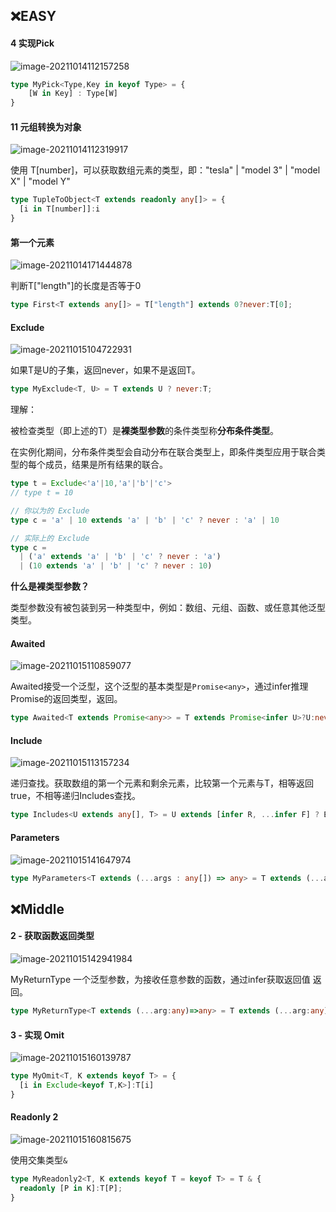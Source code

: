 ## :x:EASY 

#### 4 实现Pick

![image-20211014112157258](http://ruoruochen-img-bed.oss-cn-beijing.aliyuncs.com/img/image-20211014112157258.png)

```typescript
type MyPick<Type,Key in keyof Type> = {
    [W in Key] : Type[W]
}
```

#### 11 元组转换为对象

![image-20211014112319917](http://ruoruochen-img-bed.oss-cn-beijing.aliyuncs.com/img/image-20211014112319917.png)

使用 T[number]，可以获取数组元素的类型，即："tesla" | "model 3" | "model X" | "model Y"

```typescript
type TupleToObject<T extends readonly any[]> = {
  [i in T[number]]:i
}
```

#### 第一个元素

![image-20211014171444878](http://ruoruochen-img-bed.oss-cn-beijing.aliyuncs.com/img/image-20211014171444878.png)

判断T["length"]的长度是否等于0

```typescript
type First<T extends any[]> = T["length"] extends 0?never:T[0];
```

#### Exclude

![image-20211015104722931](http://ruoruochen-img-bed.oss-cn-beijing.aliyuncs.com/img/image-20211015104722931.png)

如果T是U的子集，返回never，如果不是返回T。

```typescript
type MyExclude<T, U> = T extends U ? never:T;
```

理解：

被检查类型（即上述的T）是**裸类型参数**的条件类型称**分布条件类型**。

在实例化期间，分布条件类型会自动分布在联合类型上，即条件类型应用于联合类型的每个成员，结果是所有结果的联合。

```typescript
type t = Exclude<'a'|10,'a'|'b'|'c'>
// type t = 10

// 你以为的 Exclude
type c = 'a' | 10 extends 'a' | 'b' | 'c' ? never : 'a' | 10

// 实际上的 Exclude
type c =
  | ('a' extends 'a' | 'b' | 'c' ? never : 'a')
  | (10 extends 'a' | 'b' | 'c' ? never : 10)
```

**什么是裸类型参数？**

类型参数没有被包装到另一种类型中，例如：数组、元组、函数、或任意其他泛型类型。

#### Awaited

![image-20211015110859077](http://ruoruochen-img-bed.oss-cn-beijing.aliyuncs.com/img/image-20211015110859077.png)

Awaited接受一个泛型，这个泛型的基本类型是`Promise<any>`，通过infer推理Promise的返回类型，返回。

```typescript
type Awaited<T extends Promise<any>> = T extends Promise<infer U>?U:never
```

#### Include

![image-20211015113157234](http://ruoruochen-img-bed.oss-cn-beijing.aliyuncs.com/img/image-20211015113157234.png)

递归查找。获取数组的第一个元素和剩余元素，比较第一个元素与T，相等返回true，不相等递归Includes查找。

```typescript
type Includes<U extends any[], T> = U extends [infer R, ...infer F] ? Equal<R, T>  extends true ? true : Includes<F, T> :false
```

#### Parameters

![image-20211015141647974](http://ruoruochen-img-bed.oss-cn-beijing.aliyuncs.com/img/image-20211015141647974.png)

```typescript
type MyParameters<T extends (...args : any[]) => any> = T extends (...args:infer Args)=>any?Args:never;
```

## :x:Middle 

#### 2 - 获取函数返回类型

![image-20211015142941984](http://ruoruochen-img-bed.oss-cn-beijing.aliyuncs.com/img/image-20211015142941984.png)

MyReturnType 一个泛型参数，为接收任意参数的函数，通过infer获取返回值 返回。

```typescript
type MyReturnType<T extends (...arg:any)=>any> = T extends (...arg:any)=>infer U?U:never
```

#### 3 - 实现 Omit

![image-20211015160139787](http://ruoruochen-img-bed.oss-cn-beijing.aliyuncs.com/img/image-20211015160139787.png)

```typescript
type MyOmit<T, K extends keyof T> = {
  [i in Exclude<keyof T,K>]:T[i]
}
```

#### Readonly 2

![image-20211015160815675](http://ruoruochen-img-bed.oss-cn-beijing.aliyuncs.com/img/image-20211015160815675.png)

使用交集类型`&`

```typescript
type MyReadonly2<T, K extends keyof T = keyof T> = T & {
  readonly [P in K]:T[P];
} 
```

